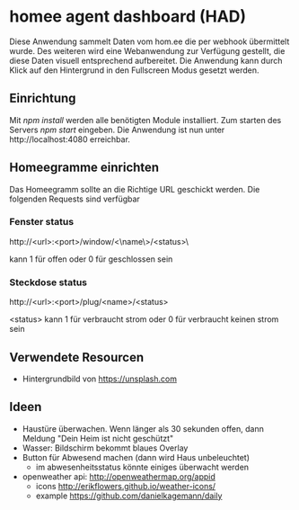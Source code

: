 # homee agent dashboard (HAD)

Diese Anwendung sammelt Daten vom hom.ee die per webhook übermittelt wurde. Des weiteren wird eine Webanwendung zur Verfügung gestellt, die diese Daten visuell entsprechend aufbereitet.
Die Anwendung kann durch Klick auf den Hintergrund in den Fullscreen Modus gesetzt werden.

## Einrichtung

Mit *npm install* werden alle benötigten Module installiert. Zum starten des Servers *npm start* eingeben.
Die Anwendung ist nun unter http://localhost:4080 erreichbar.

## Homeegramme einrichten

Das Homeegramm sollte an die Richtige URL geschickt werden. Die folgenden Requests sind verfügbar

### Fenster status
http://\<url\>:\<port\>/window/\<\name\\>/\<status>\

<status> kann 1 für offen oder 0 für geschlossen sein

### Steckdose status
http://\<url\>:\<port\>/plug/\<name\>/\<status\>

\<status\> kann 1 für verbraucht strom oder 0 für verbraucht keinen strom sein

## Verwendete Resourcen

* Hintergrundbild von https://unsplash.com


## Ideen

* Haustüre überwachen. Wenn länger als 30 sekunden offen, dann Meldung "Dein Heim ist nicht geschützt"
* Wasser: Bildschirm bekommt blaues Overlay
* Button für Abwesend machen (dann wird Haus unbeleuchtet)
    * im abwesenheitsstatus könnte einiges überwacht werden
* openweather api: http://openweathermap.org/appid
    * icons http://erikflowers.github.io/weather-icons/
    * example https://github.com/danielkagemann/daily

